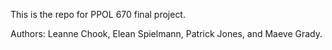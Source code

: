This is the repo for PPOL 670 final project.

Authors: Leanne Chook, Elean Spielmann, Patrick Jones, and Maeve Grady.